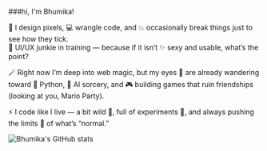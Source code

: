 ###hi, I'm Bhumika!

🎨 I design pixels, 💻 wrangle code, and 💥 occasionally break things just to see how they tick.<br>
🎯 UI/UX junkie in training — because if it isn’t ✨ sexy and usable, what’s the point?<br>

🪄 Right now I’m deep into web magic, but my eyes 👀 are already wandering toward 🐍 Python, 🤖 AI sorcery, and 🎮 building games that ruin friendships (looking at you, Mario Party).<br>

⚡ I code like I live — a bit wild 🐅, full of experiments 🧪, and always pushing the limits 🚀 of what’s “normal.”<br>

![Bhumika's GitHub stats](https://github-readme-stats.vercel.app/api?username=bhumikaWei&show_icons=true&theme=radical)
